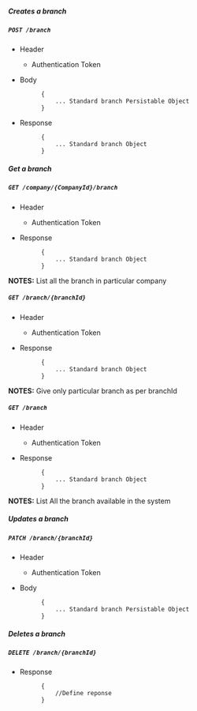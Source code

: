 ##### Creates a branch

##### `POST /branch`
+ Header
	- Authentication Token


+ Body

            {
                ... Standard branch Persistable Object
            }
            
+ Response

            {
                ... Standard branch Object
            }
    

##### Get a branch           
            
##### `GET /company/{CompanyId}/branch`
+ Header 
	- Authentication Token

+ Response

			{
				... Standard branch Object
			}

**NOTES:** List all the branch in particular company 

##### `GET /branch/{branchId}`
+ Header
	- Authentication Token

+ Response 

			{
				... Standard branch Object
			} 

**NOTES:** Give only particular branch as per branchId  


##### `GET /branch`
+ Header
	- Authentication Token

+ Response

            {
                ... Standard branch Object
            }
            
**NOTES:** List All the branch available in the system


##### Updates a branch    
       
##### `PATCH /branch/{branchId}`
+ Header
	- Authentication Token

+ Body

            {
                ... Standard branch Persistable Object
            }
            
            
##### Deletes a branch    
       
##### `DELETE /branch/{branchId}`
+ Response

			{
				//Define reponse
			}